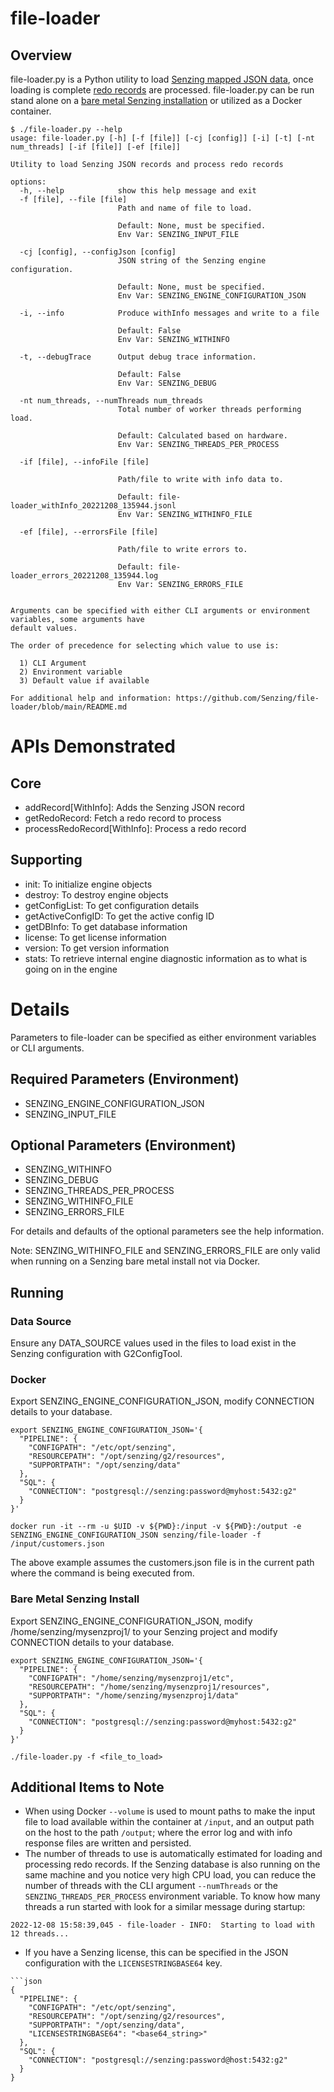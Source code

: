  # file-loader

 ## Overview

file-loader.py is a Python utility to load [Senzing mapped JSON data](https://senzing.zendesk.com/hc/en-us/articles/231925448-Generic-Entity-Specification), once loading is complete [redo records](https://senzing.zendesk.com/hc/en-us/articles/360007475133-Processing-REDO) are processed. file-loader.py can be run stand alone on a [bare metal Senzing installation](https://senzing.zendesk.com/hc/en-us/articles/115002408867-Quickstart-Guide) or utilized as a Docker container. 


```console
$ ./file-loader.py --help
usage: file-loader.py [-h] [-f [file]] [-cj [config]] [-i] [-t] [-nt num_threads] [-if [file]] [-ef [file]]

Utility to load Senzing JSON records and process redo records

options:
  -h, --help            show this help message and exit
  -f [file], --file [file]
                        Path and name of file to load.
                        
                        Default: None, must be specified.
                        Env Var: SENZING_INPUT_FILE
                        
  -cj [config], --configJson [config]
                        JSON string of the Senzing engine configuration.
                        
                        Default: None, must be specified.
                        Env Var: SENZING_ENGINE_CONFIGURATION_JSON
                        
  -i, --info            Produce withInfo messages and write to a file
                        
                        Default: False
                        Env Var: SENZING_WITHINFO
                        
  -t, --debugTrace      Output debug trace information.
                        
                        Default: False
                        Env Var: SENZING_DEBUG
                        
  -nt num_threads, --numThreads num_threads
                        Total number of worker threads performing load.
                        
                        Default: Calculated based on hardware.
                        Env Var: SENZING_THREADS_PER_PROCESS
                        
  -if [file], --infoFile [file]
                        
                        Path/file to write with info data to.
                        
                        Default: file-loader_withInfo_20221208_135944.jsonl
                        Env Var: SENZING_WITHINFO_FILE
                        
  -ef [file], --errorsFile [file]
                        
                        Path/file to write errors to.
                        
                        Default: file-loader_errors_20221208_135944.log
                        Env Var: SENZING_ERRORS_FILE
                        

Arguments can be specified with either CLI arguments or environment variables, some arguments have 
default values.
        
The order of precedence for selecting which value to use is:
        
  1) CLI Argument
  2) Environment variable
  3) Default value if available
  
For additional help and information: https://github.com/Senzing/file-loader/blob/main/README.md
```

# APIs Demonstrated
## Core
- addRecord[WithInfo]: Adds the Senzing JSON record
- getRedoRecord: Fetch a redo record to process
- processRedoRecord[WithInfo]: Process a redo record

## Supporting
- init: To initialize engine objects
- destroy: To destroy engine objects
- getConfigList: To get configuration details
- getActiveConfigID: To get the active config ID
- getDBInfo: To get database information
- license: To get license information
- version: To get version information
- stats: To retrieve internal engine diagnostic information as to what is going on in the engine

# Details
Parameters to file-loader can be specified as either environment variables or CLI arguments.
## Required Parameters (Environment)
- SENZING_ENGINE_CONFIGURATION_JSON
- SENZING_INPUT_FILE

## Optional Parameters (Environment)
- SENZING_WITHINFO
- SENZING_DEBUG
- SENZING_THREADS_PER_PROCESS
- SENZING_WITHINFO_FILE 
- SENZING_ERRORS_FILE

For details and defaults of the optional parameters see the help information. 

Note: SENZING_WITHINFO_FILE and SENZING_ERRORS_FILE are only valid when running on a Senzing bare metal install not via Docker.

## Running

### Data Source
Ensure any DATA_SOURCE values used in the files to load exist in the Senzing configuration with G2ConfigTool.

### Docker
Export SENZING_ENGINE_CONFIGURATION_JSON, modify CONNECTION details to your database. 
```console
export SENZING_ENGINE_CONFIGURATION_JSON='{
  "PIPELINE": {
    "CONFIGPATH": "/etc/opt/senzing",
    "RESOURCEPATH": "/opt/senzing/g2/resources",
    "SUPPORTPATH": "/opt/senzing/data"
  },
  "SQL": {
    "CONNECTION": "postgresql://senzing:password@myhost:5432:g2"
  }
}'
```

```console
docker run -it --rm -u $UID -v ${PWD}:/input -v ${PWD}:/output -e SENZING_ENGINE_CONFIGURATION_JSON senzing/file-loader -f /input/customers.json
```
The above example assumes the customers.json file is in the current path where the command is being executed from.

### Bare Metal Senzing Install
Export SENZING_ENGINE_CONFIGURATION_JSON, modify /home/senzing/mysenzproj1/ to your Senzing project and modify CONNECTION details to your database.

```console
export SENZING_ENGINE_CONFIGURATION_JSON='{
  "PIPELINE": {
    "CONFIGPATH": "/home/senzing/mysenzproj1/etc",
    "RESOURCEPATH": "/home/senzing/mysenzproj1/resources",
    "SUPPORTPATH": "/home/senzing/mysenzproj1/data"
  },
  "SQL": {
    "CONNECTION": "postgresql://senzing:password@myhost:5432:g2"
  }
}'
```

```console
./file-loader.py -f <file_to_load>
```

## Additional Items to Note

- When using Docker `--volume` is used to mount paths to make the input file to load available within the container at `/input`, and an output path on the host to the path `/output`; where the error log and with info response files are written and persisted.
- The number of threads to use is automatically estimated for loading and processing redo records. If the Senzing database is also running on the same machine and you notice very high CPU load, you can reduce the number of threads with the CLI argument `--numThreads` or the `SENZING_THREADS_PER_PROCESS` environment variable. To know how many threads a run started with look for a similar message during startup:

```console
2022-12-08 15:58:39,045 - file-loader - INFO:  Starting to load with 12 threads...
```
- If you have a Senzing license, this can be specified in the JSON configuration with the `LICENSESTRINGBASE64` key.

```console
```json
{
  "PIPELINE": {
    "CONFIGPATH": "/etc/opt/senzing",
    "RESOURCEPATH": "/opt/senzing/g2/resources",
    "SUPPORTPATH": "/opt/senzing/data",
    "LICENSESTRINGBASE64": "<base64_string>"
  },
  "SQL": {
    "CONNECTION": "postgresql://senzing:password@host:5432:g2"
  }
}
```
